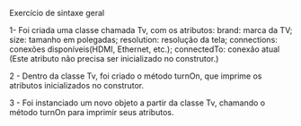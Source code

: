 Exercício de sintaxe geral

1- Foi criada uma classe chamada Tv, com os atributos:
brand: marca da TV;
size: tamanho em polegadas;
resolution: resolução da tela;
connections: conexões disponíveis(HDMI, Ethernet, etc.);
connectedTo: conexão atual (Este atributo não precisa ser inicializado no construtor.)

2 - Dentro da classe Tv, foi criado o método turnOn, que imprime os atributos inicializados no construtor.

3 - Foi instanciado um novo objeto a partir da classe Tv, chamando o método turnOn para imprimir seus atributos.